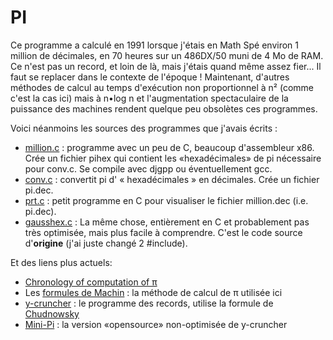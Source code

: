 # PI

Ce programme a calculé en 1991 lorsque j'étais en Math Spé environ 1 million de décimales, en 70 heures sur un 486DX/50 muni de 4 Mo de RAM. Ce n'est pas un record, et loin de là, mais j'étais quand même assez fier... Il faut se replacer dans le contexte de l'époque ! Maintenant, d'autres méthodes de calcul au temps d'exécution non proportionnel à n² (comme c'est la cas ici) mais à n•log n et l'augmentation spectaculaire de la puissance des machines rendent quelque peu obsolètes ces programmes.

Voici néanmoins les sources des programmes que j'avais écrits :

* [million.c](asm/million.c) : programme avec un peu de C, beaucoup d'assembleur x86. Crée un fichier pihex qui contient les «hexadécimales» de pi nécessaire pour conv.c. Se compile avec djgpp ou éventuellement gcc.
* [conv.c](asm/conv.c) : convertit pi d' « hexadécimales » en décimales. Crée un fichier pi.dec.
* [prt.c](asm/prt.c) : petit programme en C pour visualiser le fichier million.dec (i.e. pi.dec).
* [gausshex.c](c/gausshex.c) : La même chose, entièrement en C et probablement pas très optimisée, mais plus facile à comprendre. C'est le code source d'__origine__ (j'ai juste changé 2 #include).

Et des liens plus actuels:

* [Chronology of computation of π](https://en.wikipedia.org/wiki/Chronology_of_computation_of_π)
* Les [formules de Machin](https://en.wikipedia.org/wiki/Machin-like_formula) : la méthode de calcul de π utilisée ici
* [y-cruncher](http://www.numberworld.org/y-cruncher/) : le programme des records, utilise la formule de [Chudnowsky](https://en.wikipedia.org/wiki/Chudnovsky_algorithm)
* [Mini-Pi](https://github.com/Mysticial/Mini-Pi) : la version «opensource» non-optimisée de y-cruncher